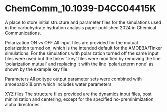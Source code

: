# ChemComm_10.1039-D4CC04415K
A place to store initial structure and parameter files for the simulations used in the carbohydrate hydration analysis paper published 2024 in Chemical Communications.


Polarization ON vs OFF
All input files are provided for the mutual polarization turned on, which is the intended default for the AMOEBA/Tinker simulations. For the simulations with polarization turned off the same input files were used but the tinker '.key' files were modified by removing the line 'polarization mutual' and replacing it with the line 'polarizeterm none' as shown by the example key file. 


Parameters
All poltype output parameter sets were combined with amoebabio18.prm which includes water parameters


XYZ files
The structure files provided are the dynamics input files, post minimization and centering, except for the specified no-preminimization alpha directories.
